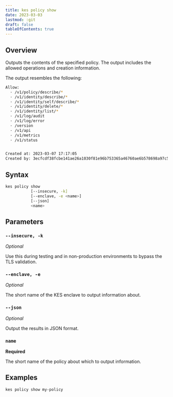 ```yaml
---
title: kes policy show
date: 2023-03-03
lastmod: :git
draft: false
tableOfContents: true
---
```


## Overview

Outputs the contents of the specified policy.
The output includes the allowed operations and creation information.

The output resembles the following:

```sh
Allow:
  · /v1/policy/describe/*
  · /v1/identity/describe/*
  · /v1/identity/self/describe/*
  · /v1/identity/delete/*
  · /v1/identity/list/*
  · /v1/log/audit
  · /v1/log/error
  · /version
  · /v1/api
  · /v1/metrics
  · /v1/status


Created at: 2023-03-07 17:17:05
Created by: 3ecfcdf38fcbe141ae26a1030f81e96b753365a46760ae6b578698a97c59fd22
```

## Syntax

```sh
kes policy show
           [--insecure, -k]
           [--enclave, -e <name>]
           [--json]
           <name>
```

## Parameters

### `--insecure, -k`

_Optional_

Use this during testing and in non-production environments to bypass the TLS validation.

### `--enclave, -e`

_Optional_

The short name of the KES enclave to output information about.

### `--json`

_Optional_

Output the results in JSON format.

### `name`

**Required**

The short name of the policy about which to output information.

## Examples

```sh {.copy}
kes policy show my-policy
```